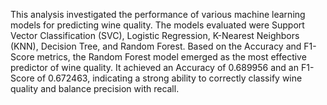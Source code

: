 This analysis investigated the performance of various machine learning models for predicting wine quality. 
The models evaluated were Support Vector Classification (SVC), Logistic Regression, K-Nearest Neighbors (KNN), Decision Tree, and Random Forest. 
Based on the Accuracy and F1-Score metrics, the Random Forest model emerged as the most effective predictor of wine quality. 
It achieved an Accuracy of 0.689956 and an F1-Score of 0.672463, indicating a strong ability to correctly classify wine quality and balance precision with recall.
